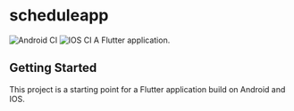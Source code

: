 # scheduleapp
![Android CI](https://github.com/nghngtran/Quan-ly-hoc-tap-Flutter/workflows/Android%20CI/badge.svg)
![IOS CI](https://github.com/nghngtran/Quan-ly-hoc-tap-Flutter/workflows/IOS%20CI/badge.svg)
A Flutter application.

## Getting Started

This project is a starting point for a Flutter application build on Android and IOS.
